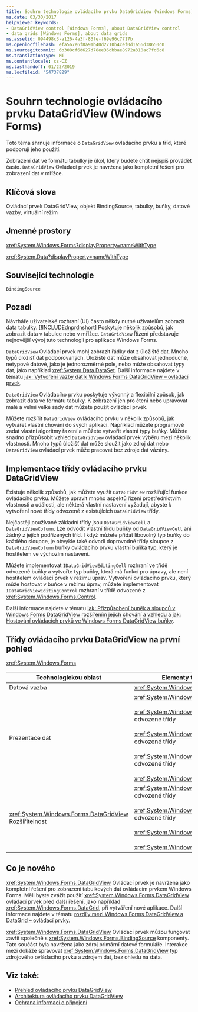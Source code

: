 ```yaml
---
title: Souhrn technologie ovládacího prvku DataGridView (Windows Forms)
ms.date: 03/30/2017
helpviewer_keywords:
- DataGridView control [Windows Forms], about DataGridView control
- data grids [Windows Forms], about data grids
ms.assetid: 094498c3-a126-4a3f-83fe-f69e96c7717b
ms.openlocfilehash: efa567e6f8a91b40d2710b4cef0d1a56d38650c0
ms.sourcegitcommit: 6b308cf6d627d78ee36dbbae8972a310ac7fd6c8
ms.translationtype: MT
ms.contentlocale: cs-CZ
ms.lasthandoff: 01/23/2019
ms.locfileid: "54737829"
---
```

# <a name="datagridview-control-technology-summary-windows-forms"></a>Souhrn technologie ovládacího prvku DataGridView (Windows Forms)
Toto téma shrnuje informace o `DataGridView` ovládacího prvku a tříd, které podporují jeho použití.  
  
 Zobrazení dat ve formátu tabulky je úkol, který budete chtít nejspíš provádět často. `DataGridView` Ovládací prvek je navržena jako kompletní řešení pro zobrazení dat v mřížce.  
  
## <a name="keywords"></a>Klíčová slova  
 Ovládací prvek DataGridView, objekt BindingSource, tabulky, buňky, datové vazby, virtuální režim  
  
## <a name="namespaces"></a>Jmenné prostory  
 <xref:System.Windows.Forms?displayProperty=nameWithType>  
  
 <xref:System.Data?displayProperty=nameWithType>  
  
## <a name="related-technologies"></a>Související technologie  
 `BindingSource`  
  
## <a name="background"></a>Pozadí  
 Návrháře uživatelské rozhraní (UI) často někdy nutné uživatelům zobrazit data tabulky. [!INCLUDE[dnprdnshort](../../../../includes/dnprdnshort-md.md)] Poskytuje několik způsobů, jak zobrazit data v tabulce nebo v mřížce. `DataGridView` Řízení představuje nejnovější vývoj tuto technologii pro aplikace Windows Forms.  
  
 `DataGridView` Ovládací prvek mohl zobrazit řádky dat z úložiště dat. Mnoho typů úložišť dat podporovaných. Úložiště dat může obsahovat jednoduché, netypové datové, jako je jednorozměrné pole, nebo může obsahovat typy dat, jako například <xref:System.Data.DataSet>. Další informace najdete v tématu [jak: Vytvoření vazby dat k Windows Forms DataGridView – ovládací prvek](../../../../docs/framework/winforms/controls/how-to-bind-data-to-the-windows-forms-datagridview-control.md).  
  
 `DataGridView` Ovládacího prvku poskytuje výkonný a flexibilní způsob, jak zobrazit data ve formátu tabulky. K zobrazení jen pro čtení nebo upravovat malé a velmi velké sady dat můžete použít ovládací prvek.  
  
 Můžete rozšířit `DataGridView` ovládacího prvku v několik způsobů, jak vytvářet vlastní chování do svých aplikací. Například můžete programově zadat vlastní algoritmy řazení a můžete vytvořit vlastní typy buňky. Můžete snadno přizpůsobit vzhled `DataGridView` ovládací prvek výběru mezi několik vlastností. Mnoho typů úložišť dat může sloužit jako zdroj dat nebo `DataGridView` ovládací prvek může pracovat bez zdroje dat vázány.  
  
## <a name="implementing-datagridview-classes"></a>Implementace třídy ovládacího prvku DataGridView  
 Existuje několik způsobů, jak můžete využít `DataGridView` rozšiřující funkce ovládacího prvku. Můžete upravit mnoho aspektů řízení prostřednictvím vlastnosti a události, ale některá vlastní nastavení vyžadují, abyste k vytvoření nové třídy odvozené z existujících `DataGridView` třídy.  
  
 Nejčastěji používané základní třídy jsou `DataGridViewCell` a `DataGridViewColumn`. Lze odvodit vlastní třídu buňky od `DataGridViewCell` ani žádný z jejích podřízených tříd. I když můžete přidat libovolný typ buňky do každého sloupce, je obvykle také odvodí doprovodné třídy sloupce z `DataGridViewColumn` buňky ovládacího prvku vlastní buňka typ, který je hostitelem ve výchozím nastavení.  
  
 Můžete implementovat `IDataGridViewEditingCell` rozhraní ve třídě odvozené buňky a vytvořte typ buňky, která má funkcí pro úpravy, ale není hostitelem ovládací prvek v režimu úprav. Vytvoření ovládacího prvku, který může hostovat v buňce v režimu úprav, můžete implementovat `IDataGridViewEditingControl` rozhraní v třídě odvozené z <xref:System.Windows.Forms.Control>.  
  
 Další informace najdete v tématu [jak: Přizpůsobení buněk a sloupců v Windows Forms DataGridView rozšířením jejich chování a vzhledu](../../../../docs/framework/winforms/controls/customize-cells-and-columns-in-the-datagrid-by-extending-behavior.md) a [jak: Hostování ovládacích prvků ve Windows Forms DataGridView buňky](../../../../docs/framework/winforms/controls/how-to-host-controls-in-windows-forms-datagridview-cells.md).  
  
## <a name="datagridview-classes-at-a-glance"></a>Třídy ovládacího prvku DataGridView na první pohled  
 <xref:System.Windows.Forms>  
  
|Technologickou oblast|Elementy třídy/rozhraní/konfigurace|  
|---------------------|-------------------------------------------------|  
|Datová vazba|<xref:System.Windows.Forms.BindingSource>|  
|Prezentace dat|<xref:System.Windows.Forms.DataGridView><br /><br /> <xref:System.Windows.Forms.DataGridViewCell> a odvozené třídy<br /><br /> <xref:System.Windows.Forms.DataGridViewRow> a odvozené třídy<br /><br /> <xref:System.Windows.Forms.DataGridViewColumn> a odvozené třídy<br /><br /> <xref:System.Windows.Forms.DataGridViewCellStyle>|  
|<xref:System.Windows.Forms.DataGridView> Rozšiřitelnost|<xref:System.Windows.Forms.DataGridViewCell> a odvozené třídy<br /><br /> <xref:System.Windows.Forms.DataGridViewColumn> a odvozené třídy<br /><br /> <xref:System.Windows.Forms.IDataGridViewEditingCell><br /><br /> <xref:System.Windows.Forms.IDataGridViewEditingControl>|  
  
## <a name="whats-new"></a>Co je nového  
 <xref:System.Windows.Forms.DataGridView> Ovládací prvek je navržena jako kompletní řešení pro zobrazení tabulkových dat ovládacím prvkem Windows Forms. Měli byste zvážit použití <xref:System.Windows.Forms.DataGridView> ovládací prvek před další řešení, jako například <xref:System.Windows.Forms.DataGrid>, při vytváření nové aplikace. Další informace najdete v tématu [rozdíly mezi Windows Forms DataGridView a DataGrid – ovládací prvky](../../../../docs/framework/winforms/controls/differences-between-the-windows-forms-datagridview-and-datagrid-controls.md).  
  
 <xref:System.Windows.Forms.DataGridView> Ovládací prvek můžou fungovat zavřít společně s <xref:System.Windows.Forms.BindingSource> komponenty. Tato součást byla navržena jako zdroj primární datové formuláře. Interakce mezi dokáže spravovat <xref:System.Windows.Forms.DataGridView> typ zdrojového ovládacího prvku a zdrojem dat, bez ohledu na data.  
  
## <a name="see-also"></a>Viz také:
- [Přehled ovládacího prvku DataGridView](../../../../docs/framework/winforms/controls/datagridview-control-overview-windows-forms.md)
- [Architektura ovládacího prvku DataGridView](../../../../docs/framework/winforms/controls/datagridview-control-architecture-windows-forms.md)
- [Ochrana informací o připojení](../../../../docs/framework/data/adonet/protecting-connection-information.md)
